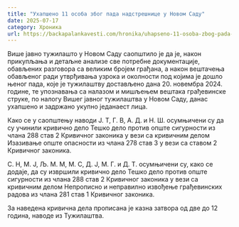 ```yaml
---
title: "Ухапшено 11 особа због пада надстрешнице у Новом Саду"
date: 2025-07-17
category: Хроника
url: https://backapalankavesti.com/hronika/uhapseno-11-osoba-zbog-pada-nadstresnice-u-novom-sadu/
---
```


Више јавно тужилашто у Новом Саду саопштило је да је, након прикупљања и детаљне анализе све потребне документације, обављених разговора са великим бројем грађана, а након вештачења обављеног ради утврђивања узрока и околности под којима је дошло њеног пада, које је тужилаштву достављено дана 20. новембра 2024. године, те упознавања са налазом и мишљењем вештака грађевинске струке, по налогу Вишег јавног тужилаштва у Новом Саду, данас ухапшено и задржано укупно једанаест лица.

Како се у саопштењу наводи Ј. Т, Г. В, А. Д. и Н. Ш. осумњичени су да су учинили кривично дело Тешко дело против опште сигурности из члана 288 став 2 Кривичног законика у вези са кривичним делом Изазивање опште опасности из члана 278 став 3 у вези са ставом 2 Кривичног законика.

С. Н, М. Ј, Љ. М. М, М. С, Д. Ј, М. Г. и Д. Т. осумњичени су, како се додаје, да су извршили кривично дело Тешко дело против опште сигурности из члана 288 став 2 Кривичног законика у вези са кривичним делом Непрописно и неправилно извођење грађевинских радова из члана 281 став 1 Кривичног законика.

За наведена кривична дела прописана је казна затвора од две до 12 година, наводе из Тужилаштва.
